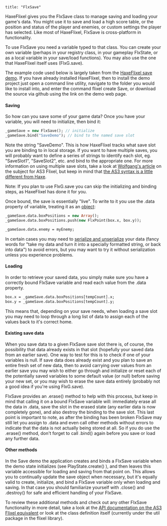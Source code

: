 ```
title: "FlxSave"
```

HaxeFlixel gives you the FlxSave class to manage saving and loading your game's data. You might use it to save and load a high score table, or the position and status of the player and enemies, or custom settings the player has selected. Like most of HaxeFlixel, FlxSave is cross-platform in functionality.

To use FlxSave you need a variable typed to that class. You can create your own variable (perhaps in your registry class, in your gameplay FlxState, or as a local variable in your save/load functions). You may also use the one that HaxeFlixel itself uses (FlxG.save).

The example code used below is largely taken from the [HaxeFlixel save demo](http://www.haxeflixel.com/demos/save). If you have already installed HaxeFlixel, then to install the demo project just open a command line utility, navigate to the folder you would like to install into, and enter the command flixel create Save, or download the source via github using the link on the demo web page.

#### Saving

So how can you save some of your game data? Once you have your variable, you will need to initialize, then bind it:

``` haxe
_gameSave = new FlxSave(); // initialize
_gameSave.bind("SaveDemo"); // bind to the named save slot
```

Note the string "SaveDemo". This is how HaxeFlixel tracks what save slot you are binding to in local storage. If you want to have multiple saves, you will probably want to define a series of strings to identify each slot, eg. "SaveSlot1", "SaveSlot2", etc. and bind to the appropriate one. For more information on using multiple save slots, take a look at [Wolfgang's article](http://www.funstormgames.com/blog/2012/01/flixel-advanced-saving-tips-tricks/) on the subject for AS3 Flixel, but keep in mind that [the AS3 syntax is a little different from Haxe](http://haxeflixel.com/wiki/as3-haxe-comparison).

Note: If you plan to use FlxG.save you can skip the initializing and binding steps, as HaxeFlixel has done it for you.

Once bound, the save is essentially "live". To write to it you use the .data property of variable, treating it as an [object](http://haxe.org/ref/dynamic):

``` haxe
_gameSave.data.boxPositions = new Array();
_gameSave.data.boxPositions.push(new FlxPoint(box.x, box.y));

_gameSave.data.enemy = myEnemy;
```

In certain cases you may need to [serialize and unserialize](http://haxe.org/manual/serialization) your data (fancy words for "take my data and turn it into a specially formatted string, or back into data") to avoid errors, but you may want to try it without serialization unless you experience problems.

#### Loading

In order to retrieve your saved data, you simply make sure you have a correctly bound FlxSave variable and read each value from the .data property.

``` haxe
box.x = _gameSave.data.boxPositions[tempCount].x;
box.y = _gameSave.data.boxPositions[tempCount].y;

```

This means that, depending on your save needs, when loading a save slot you may need to loop through a long list of data to assign each of the values back to it's correct home.

#### Existing save data

When you save data to a given FlxSave save slot there is, of course, the possibility that data already exists in that slot (hopefully your saved data from an earlier save). One way to test for this is to check if one of your variables is null. If save data does already exist and you plan to save an entire fresh set of new data, then to avoid carrying over values from an earlier save you may wish to either go through and initialize or reset each of the potentially saved variables to some default value (or null) before saving your new set, or you may wish to erase the save data entirely (probably not a good idea if you're using FlxG.save).

FlxSave provides an .erase() method to help with this process, but keep in mind that calling it on a bound FlxSave variable will: immediately erase all the data in .data, save the slot in the erased state (any earlier data is now completely gone), and also destroy the binding to the save slot. This last point is important to note, as after the binding has been broken FlxSave may still let you assign to .data and even call other methods without errors to indicate that the data is not actually being stored at all. So if you do use the .erase() method, don't forget to call .bind() again before you save or load any further data.

#### Other methods

In the Save demo the application creates and binds a FlxSave variable when the demo state initializes (see PlayState.create() ), and then leaves this variable accessible for loading and saving from that point on. This allows you to continually update the save object when necessary, but it's equally valid to create, initialize, and bind a FlxSave variable only when loading and saving. In that case you should familiarize yourself with .close() and .destroy() for safe and efficient handling of your FlxSave.

To review these additional methods and check out any other FlxSave functionality in more detail, take a look at the [API documentation on the AS3 Flixel equivalent](http://flixel.org/docs/org/flixel/FlxSave.html) or look at the class definition itself (currently under the util package in the flixel library).
